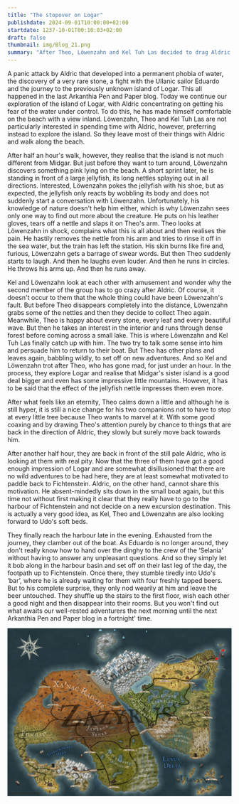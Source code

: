 ```yaml
---
title: "The stopover on Logar"
publishdate: 2024-09-01T10:00:00+02:00
startdate: 1237-10-01T00:10:03+02:00
draft: false
thumbnail: img/Blog_21.png
summary: "After Theo, Löwenzahn and Kel Tuh Las decided to drag Aldric to the next island last time, the three of them also explore it today. In the process, Löwenzahn makes an interesting discovery. You can find out what it is here:"
---
```


A panic attack by Aldric that developed into a permanent phobia of water, the discovery of a very rare stone, a fight with the Ullanic sailor Eduardo and the journey to the previously unknown island of Logar. This all happened in the last Arkanthia Pen and Paper blog. Today we continue our exploration of the island of Logar, with Aldric concentrating on getting his fear of the water under control. To do this, he has made himself comfortable on the beach with a view inland. Löwenzahn, Theo and Kel Tuh Las are not particularly interested in spending time with Aldric, however, preferring instead to explore the island. So they leave most of their things with Aldric and walk along the beach.

After half an hour's walk, however, they realise that the island is not much different from Midgar. But just before they want to turn around, Löwenzahn discovers something pink lying on the beach. A short sprint later, he is standing in front of a large jellyfish, its long nettles splaying out in all directions. Interested, Löwenzahn pokes the jellyfish with his shoe, but as expected, the jellyfish only reacts by wobbling its body and does not suddenly start a conversation with Löwenzahn. Unfortunately, his knowledge of nature doesn't help him either, which is why Löwenzahn sees only one way to find out more about the creature. He puts on his leather gloves, tears off a nettle and slaps it on Theo's arm. Theo looks at Löwenzahn in shock, complains what this is all about and then realises the pain. He hastily removes the nettle from his arm and tries to rinse it off in the sea water, but the train has left the station. His skin burns like fire and, furious, Löwenzahn gets a barrage of swear words. But then Theo suddenly starts to laugh. And then he laughs even louder. And then he runs in circles. He throws his arms up. And then he runs away.

Kel and Löwenzahn look at each other with amusement and wonder why the second member of the group has to go crazy after Aldric. Of course, it doesn't occur to them that the whole thing could have been Löwenzahn's fault. But before Theo disappears completely into the distance, Löwenzahn grabs some of the nettles and then they decide to collect Theo again. Meanwhile, Theo is happy about every stone, every leaf and every beautiful wave. But then he takes an interest in the interior and runs through dense forest before coming across a small lake. This is where Löwenzahn and Kel Tuh Las finally catch up with him. The two try to talk some sense into him and persuade him to return to their boat. But Theo has other plans and leaves again, babbling wildly, to set off on new adventures. And so Kel and Löwenzahn trot after Theo, who has gone mad, for just under an hour. In the process, they explore Logar and realise that Midgar's sister island is a good deal bigger and even has some impressive little mountains. However, it has to be said that the effect of the jellyfish nettle impresses them even more.

After what feels like an eternity, Theo calms down a little and although he is still hyper, it is still a nice change for his two companions not to have to stop at every little tree because Theo wants to marvel at it. With some good coaxing and by drawing Theo's attention purely by chance to things that are back in the direction of Aldric, they slowly but surely move back towards him. 

After another half hour, they are back in front of the still pale Aldric, who is looking at them with real pity. Now that the three of them have got a good enough impression of Logar and are somewhat disillusioned that there are no wild adventures to be had here, they are at least somewhat motivated to paddle back to Fichtenstein. Aldric, on the other hand, cannot share this motivation. He absent-mindedly sits down in the small boat again, but this time not without first making it clear that they really have to go to the harbour of Fichtenstein and not decide on a new excursion destination. This is actually a very good idea, as Kel, Theo and Löwenzahn are also looking forward to Udo's soft beds. 

They finally reach the harbour late in the evening. Exhausted from the journey, they clamber out of the boat. As Eduardo is no longer around, they don't really know how to hand over the dinghy to the crew of the ‘Selania’ without having to answer any unpleasant questions. And so they simply let it bob along in the harbour basin and set off on their last leg of the day, the footpath up to Fichtenstein. Once there, they stumble tiredly into Udo's ‘bar’, where he is already waiting for them with four freshly tapped beers. But to his complete surprise, they only nod wearily at him and leave the beer untouched. They shuffle up the stairs to the first floor, wish each other a good night and then disappear into their rooms. But you won't find out what awaits our well-rested adventurers the next morning until the next Arkanthia Pen and Paper blog in a fortnight' time.

<div class="center">
  <img class="img-fluid" title="Worldmap Arkanthia" alt="Worldmap Arkanthia."  src="./img/Arkanthia_Full_Map_Logar_to_Fichtenstein.jpg" />
</div>


